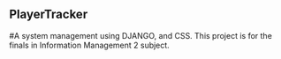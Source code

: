 ## PlayerTracker
#A system management using DJANGO, and CSS. This project is for the finals in Information Management 2 subject.

